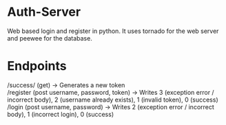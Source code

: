 # Auth-Server
Web based login and register in python.
It uses tornado for the web server and peewee for the database.

# Endpoints
/success/<ADMINTOKEN> (get) -> Generates a new token\
/register (post username, password, token) -> Writes 3 (exception error / incorrect body), 2 (username already exists), 1 (invalid token), 0 (success)\
/login (post username, password) -> Writes 2 (exception error / incorrect body), 1 (incorrect login), 0 (success)